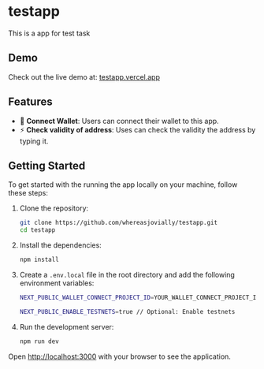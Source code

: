 # testapp

This is a app for test task

## Demo

Check out the live demo at: [testapp.vercel.app](https://testapp-ashen-mu.vercel.app/)

## Features

- 🔄 **Connect Wallet**: Users can connect their wallet to this app.
- ⚡ **Check validity of address**: Uses can check the validity the address by typing it.

## Getting Started

To get started with the running the app locally on your machine, follow these steps:

1. Clone the repository:

   ```bash
   git clone https://github.com/whereasjovially/testapp.git
   cd testapp
   ```

2. Install the dependencies:

   ```bash
   npm install
   ```

3. Create a `.env.local` file in the root directory and add the following environment variables:

   ```bash
   NEXT_PUBLIC_WALLET_CONNECT_PROJECT_ID=YOUR_WALLET_CONNECT_PROJECT_ID

   NEXT_PUBLIC_ENABLE_TESTNETS=true // Optional: Enable testnets
   ```

4. Run the development server:

   ```bash
   npm run dev
   ```

Open [http://localhost:3000](http://localhost:3000) with your browser to see the application.
